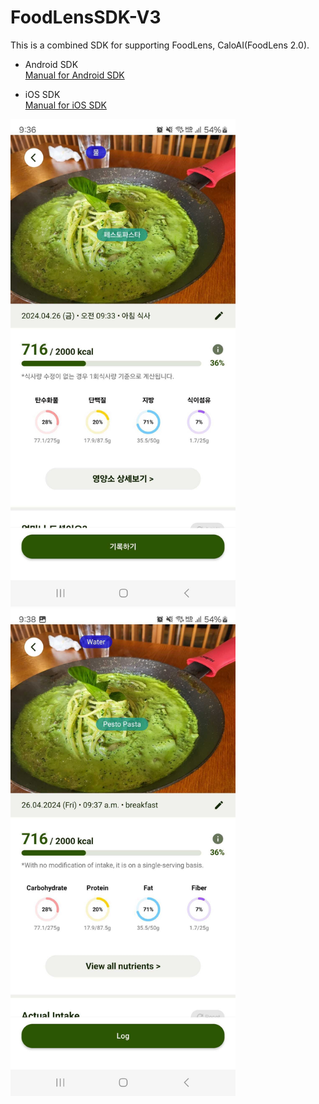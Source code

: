 # FoodLensSDK-V3

This is a combined SDK for supporting FoodLens, CaloAI(FoodLens 2.0).
- Android SDK  
  [Manual for Android SDK](Android/)


- iOS SDK  
  [Manual for iOS SDK](IOS/)

<img src="./images/sc_kr.jpg" width="360" height="780">      <img src="./images/sc_en.jpg" width="360" height="780">

